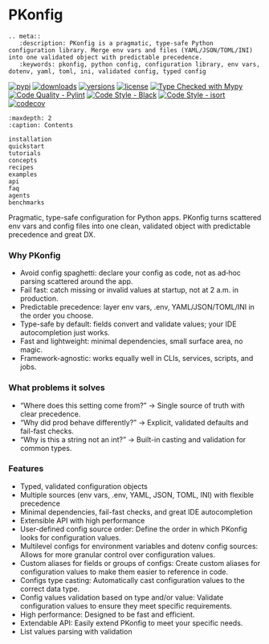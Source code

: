 # PKonfig

```{eval-rst}
.. meta::
   :description: PKonfig is a pragmatic, type-safe Python configuration library. Merge env vars and files (YAML/JSON/TOML/INI) into one validated object with predictable precedence.
   :keywords: pkonfig, python config, configuration library, env vars, dotenv, yaml, toml, ini, validated config, typed config
```

[![pypi](https://img.shields.io/pypi/v/pkonfig.svg)](https://pypi.python.org/pypi/pkonfig)
[![downloads](https://img.shields.io/pypi/dm/pkonfig)](https://pepy.tech/project/pkonfig)
[![versions](https://img.shields.io/pypi/pyversions/pkonfig.svg)](https://github.com/ngladkikh/pkonfig)
[![license](https://img.shields.io/github/license/ngladkikh/pkonfig.svg)](https://github.com/ngladkikh/pkonfig/blob/master/LICENSE)
[![Type Checked with Mypy](https://img.shields.io/badge/Type%20Check-Mypy-brightgreen)](https://mypy.readthedocs.io/en/stable/)
[![Code Quality - Pylint](https://img.shields.io/badge/Code%20Quality-Pylint-blue)](https://www.pylint.org/)
[![Code Style - Black](https://img.shields.io/badge/Code%20Style-Black-black)](https://github.com/psf/black)
[![Code Style - isort](https://img.shields.io/badge/Code%20Style-isort-%231674b1)](https://pycqa.github.io/isort/)
[![codecov](https://codecov.io/github/ngladkikh/pkonfig/branch/main/graph/badge.svg?token=VDRSB1XUFH)](https://codecov.io/github/ngladkikh/pkonfig)

```{toctree}
:maxdepth: 2
:caption: Contents

installation
quickstart
tutorials
concepts
recipes
examples
api
faq
agents
benchmarks
```

Pragmatic, type-safe configuration for Python apps. 
PKonfig turns scattered env vars and config files into one clean, validated object with predictable precedence and great DX.

### Why PKonfig
- Avoid config spaghetti: declare your config as code, not as ad‑hoc parsing scattered around the app.
- Fail fast: catch missing or invalid values at startup, not at 2 a.m. in production.
- Predictable precedence: layer env vars, .env, YAML/JSON/TOML/INI in the order you choose.
- Type-safe by default: fields convert and validate values; your IDE autocompletion just works.
- Fast and lightweight: minimal dependencies, small surface area, no magic.
- Framework-agnostic: works equally well in CLIs, services, scripts, and jobs.

### What problems it solves
- “Where does this setting come from?” → Single source of truth with clear precedence.
- “Why did prod behave differently?” → Explicit, validated defaults and fail-fast checks.
- “Why is this a string not an int?” → Built-in casting and validation for common types.

### Features
- Typed, validated configuration objects
- Multiple sources (env vars, .env, YAML, JSON, TOML, INI) with flexible precedence
- Minimal dependencies, fail-fast checks, and great IDE autocompletion
- Extensible API with high performance
- User-defined config source order: Define the order in which PKonfig looks for configuration values.
- Multilevel configs for environment variables and dotenv config sources: Allows for more granular control over configuration values.
- Custom aliases for fields or groups of configs: Create custom aliases for configuration values to make them easier to reference in code.
- Configs type casting: Automatically cast configuration values to the correct data type.
- Config values validation based on type and/or value: Validate configuration values to ensure they meet specific requirements.
- High performance: Designed to be fast and efficient.
- Extendable API: Easily extend PKonfig to meet your specific needs.
- List values parsing with validation


